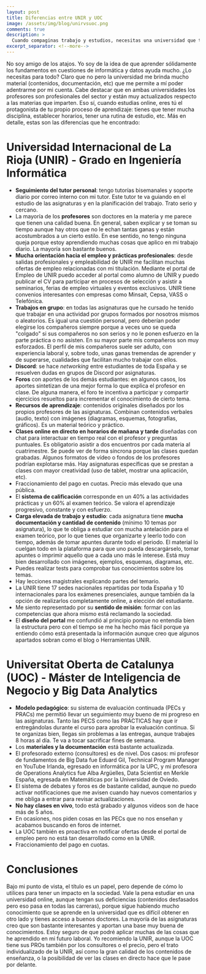 ```yaml
---
layout: post
title: Diferencias entre UNIR y UOC
image: /assets/img/blog/unirvsuoc.png
comments: true
description: >
  Cuando compaginas trabajo y estudios, necesitas una universidad que te lo permita hacer a distancia. Después de haber completado un Máster en Business Analytics y Big Data por la UOC (Universitat Oberta de Catalunya) y haber completado 72 créditos de Ingeniería Informática por la UNIR (Universidad Internacional de La Rioja), he decidido escribir este post para ayudar a decidir entre estas dos universidades si tienes pensado estudiar en modalidad virtual.
excerpt_separator: <!--more-->
---
```


No soy amigo de los atajos. Yo soy de la idea de que aprender sólidamente los fundamentos en cuestiones de informática y datos ayuda mucho. ¿Lo necesitas para todo? Claro que no pero la universidad me brinda mucho material (contenidos, documentación, etc) que me permite a mí poder adentrarme por mi cuenta. Cabe destacar que en ambas universidades los profesores son profesionales del sector y están muy actualizados respecto a las materias que imparten. Eso sí, cuando estudias online, eres tú el protagonista de tu propio proceso de aprendizaje: tienes que tener mucha disciplina, establecer horarios, tener una rutina de estudio, etc. Más en detalle, estas son las diferencias que he encontrado:
<!--more-->

# Universidad Internacional de La Rioja (UNIR) - Grado en Ingeniería Informática

- **Seguimiento del tutor personal**: tengo tutorías bisemanales y soporte diario por correo interno con mi tutor. Este tutor te va guiando en el estudio de las asignaturas y en la planificación del trabajo. Trato serio y cercano.
- La mayoría de los **profesores** son doctores en la materia y me parece que tienen una calidad buena. En general, saben explicar y se toman su tiempo aunque hay otros que no le echan tantas ganas y están acostumbrados a un cierto estilo. En ese sentido, no tengo ninguna queja porque estoy aprendiendo muchas cosas que aplico en mi trabajo diario. La mayoría son bastante buenos.
- **Mucha orientación hacia el empleo y prácticas profesionales**: desde salidas profesionales y empleabilidad de UNIR me facilitan muchas ofertas de empleo relacionadas con mi titulación. Mediante el portal de Empleo de UNIR puedo acceder al portal como alumno de UNIR y puedo publicar el CV para participar en procesos de selección y asistir a seminarios, ferias de empleo virtuales y eventos exclusivos. UNIR tiene convenios interesantes con empresas como Minsait, Cepsa, VASS o Telefónica.
- **Trabajos en grupo**: en todas las asignaturas que he cursado he tenido que trabajar en una actividad por grupos formados por nosotros mismos o aleatorios. Es igual una cuestión personal, pero deberían poder elegirse los compañeros siempre porque a veces uno se queda "colgado" si sus compañeros no son serios y no le ponen esfuerzo en la parte práctica o no asisten. En su mayor parte mis compañeros son muy esforzados. El perfil de mis compañeros suele ser adulto, con experiencia laboral y, sobre todo, unas ganas tremendas de aprender y de superarse, cualidades que facilitan mucho trabajar con ellos.
- **Discord**: se hace _networking_ entre estudiantes de toda España y se resuelven dudas en grupos de Discord por asignaturas.
- **Foros** con aportes de los demás estudiantes: en algunos casos, los aportes sintetizan de una mejor forma lo que explica el profesor en clase. De alguna manera, el foro te incentiva a participar y compartir ejercicios resueltos para incrementar el conocimiento de cierto tema.
- **Recursos de aprendizaje**: contenidos originales diseñados por los propios profesores de las asignaturas. Combinan contenidos verbales (audio, texto) con imágenes (diagramas, esquemas, fotografías, gráficos). Es un material teórico y práctico.
- **Clases online en directo en horarios de mañana y tarde** diseñadas con chat para interactuar en tiempo real con el profesor y preguntas puntuales. Es obligatorio asistir a dos encuentros por cada materia al cuatrimestre. Se puede ver de forma síncrona porque las clases quedan grabadas. Algunos formatos de vídeo o fondos de los profesores podrían explotarse más. Hay asignaturas específicas que se prestan a clases con mayor creatividad (uso de tablet, mostrar una aplicación, etc).
- Fraccionamiento del pago en cuotas. Precio más elevado que una pública.
- El **sistema de calificación** corresponde en un 40% a las actividades prácticas y un 60% al examen teórico. Se valora el aprendizaje progresivo, constante y con esfuerzo.
- **Carga elevada de trabajo y estudio**: cada asignatura tiene **mucha documentación y cantidad de contenido** (mínimo 10 temas por asignatura), lo que te obliga a estudiar con mucha antelación para el examen teórico, por lo que tienes que organizarte y leerlo todo con tiempo, además de tomar apuntes durante todo el periodo. El material lo cuelgan todo en la plataforma para que uno pueda descargárselo, tomar apuntes o imprimir aquello que a cada uno más le interese. Está muy bien desarrollado con imágenes, ejemplos, esquemas, diagramas, etc. 
- Puedes realizar tests para comprobar tus conocimientos sobre los temas.
- Hay lecciones magistrales explicando partes del temario.
- La UNIR tiene 17 sedes nacionales repartidas por toda España y 10 internacionales para los exámenes presenciales, aunque también da la opción de realizarlos completamente online, a elección del estudiante.
- Me siento representado por su **sentido de misión**: formar con las competencias que ahora mismo está reclamando la sociedad.
- El **diseño del portal** me confundió al principio porque no entendía bien la estructura pero con el tiempo se me ha hecho más fácil porque ya entiendo cómo está presentada la información aunque creo que algunos apartados sobran como el blog o Herramientas UNIR.

# Universitat Oberta de Catalunya (UOC) - Máster de Inteligencia de Negocio y Big Data Analytics

- **Modelo pedagógico**: su sistema de evaluación continuada (PECs y PRACs) me permitió llevar un seguimiento muy bueno de mi progreso en las asignaturas. Tanto las PECS como las PRÁCTICAS hay que ir entregándolas durante el curso para aprobar la evaluación continua. Si te organizas bien, llegas sin problemas a las entregas, aunque trabajes 8 horas al día. Te va a tocar sacrificar fines de semana.
- Los **materiales y la documentación** está bastante actualizada.
- El profesorado externo (consultores) es de nivel. Dos casos: mi profesor de fundamentos de Big Data fue Eduard Gil, Technical Program Manager en YouTube Irlanda, egresado en informática por la UPC, y mi profesora de Operations Analytics fue Alba Argüelles, Data Scientist en Merkle España, egresada en Matemáticas por la Universidad de Oviedo.
- El sistema de debates y foros es de bastante calidad, aunque no puedo activar notificaciones que me avisen cuando hay nuevos comentarios y me obliga a entrar para revisar actualizaciones.
- **No hay clases en vivo**, todo está grabado y algunos vídeos son de hace más de 5 años.
- En ocasiones, nos piden cosas en las PECs que no nos enseñan y acabamos buscando en foros de internet.
- La UOC también es proactiva en notificar ofertas desde el portal de empleo pero no está tan desarrollado como en la UNIR.
- Fraccionamiento del pago en cuotas.

# Conclusiones

Bajo mi punto de vista, el título es un papel, pero depende de cómo lo utilices para tener un impacto en la sociedad. Vale la pena estudiar en una universidad online, aunque tengan sus deficiencias (contenidos desfasados pero eso pasa en todas las carreras), porque sigue habiendo mucho conocimiento que se aprende en la universidad que es difícil obtener en otro lado y tienes acceso a buenos doctores. La mayoría de las asignaturas creo que son bastante interesantes y aportan una base muy buena de conocimientos. Estoy seguro de que podré aplicar muchas de las cosas que he aprendido en mi futuro laboral. Yo recomiendo la UNIR, aunque la UOC tiene sus PROs también por los consultores o el precio, pero el trato individualizado de la UNIR, así como la gran calidad de los contenidos de enseñanza, o la posibilidad de ver las clases en directo hace que le pase por delante.
